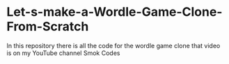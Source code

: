 # Let-s-make-a-Wordle-Game-Clone-From-Scratch
In this repository there is all the code for the wordle game clone that video is on my YouTube channel Smok Codes 
